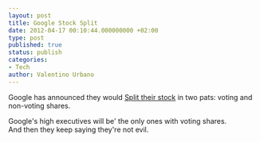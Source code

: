 ```yaml
---
layout: post
title: Google Stock Split
date: 2012-04-17 00:10:44.000000000 +02:00
type: post
published: true
status: publish
categories:
- Tech
author: Valentino Urbano 
---
```


Google has announced they would [Split their stock][0] in two pats: voting and non-voting shares.

Google's high executives will be' the only ones with voting shares.  
And then they keep saying they're not evil.


[0]: http://blogs.reuters.com/felix-salmon/2012/04/13/googles-evil-stock-split/